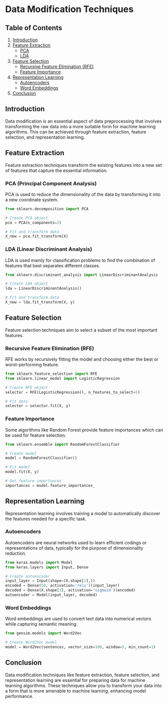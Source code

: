 # Data Modification Techniques

## Table of Contents

1. [Introduction](#introduction)
2. [Feature Extraction](#feature-extraction)
    - [PCA](#pca)
    - [LDA](#lda)
3. [Feature Selection](#feature-selection)
    - [Recursive Feature Elimination (RFE)](#recursive-feature-elimination)
    - [Feature Importance](#feature-importance)
4. [Representation Learning](#representation-learning)
    - [Autoencoders](#autoencoders)
    - [Word Embeddings](#word-embeddings)
5. [Conclusion](#conclusion)

## Introduction

Data modification is an essential aspect of data preprocessing that involves transforming the raw data into a more suitable form for machine learning algorithms. This can be achieved through feature extraction, feature selection, and representation learning.

## Feature Extraction

Feature extraction techniques transform the existing features into a new set of features that capture the essential information.

### PCA (Principal Component Analysis)

PCA is used to reduce the dimensionality of the data by transforming it into a new coordinate system.

```python
from sklearn.decomposition import PCA

# Create PCA object
pca = PCA(n_components=2)

# Fit and transform data
X_new = pca.fit_transform(X)
```

### LDA (Linear Discriminant Analysis)

LDA is used mainly for classification problems to find the combination of features that best separates different classes.

```python
from sklearn.discriminant_analysis import LinearDiscriminantAnalysis

# Create LDA object
lda = LinearDiscriminantAnalysis()

# Fit and transform data
X_new = lda.fit_transform(X, y)
```

## Feature Selection

Feature selection techniques aim to select a subset of the most important features.

### Recursive Feature Elimination (RFE)

RFE works by recursively fitting the model and choosing either the best or worst-performing feature.

```python
from sklearn.feature_selection import RFE
from sklearn.linear_model import LogisticRegression

# Create RFE object
selector = RFE(LogisticRegression(), n_features_to_select=5)

# Fit data
selector = selector.fit(X, y)
```

### Feature Importance

Some algorithms like Random Forest provide feature importances which can be used for feature selection.

```python
from sklearn.ensemble import RandomForestClassifier

# Create model
model = RandomForestClassifier()

# Fit model
model.fit(X, y)

# Get feature importances
importances = model.feature_importances_
```

## Representation Learning

Representation learning involves training a model to automatically discover the features needed for a specific task.

### Autoencoders

Autoencoders are neural networks used to learn efficient codings or representations of data, typically for the purpose of dimensionality reduction.

```python
from keras.models import Model
from keras.layers import Input, Dense

# Create autoencoder
input_layer = Input(shape=(X.shape[1],))
encoded = Dense(50, activation='relu')(input_layer)
decoded = Dense(X.shape[1], activation='sigmoid')(encoded)
autoencoder = Model(input_layer, decoded)
```

### Word Embeddings

Word embeddings are used to convert text data into numerical vectors while capturing semantic meaning.

```python
from gensim.models import Word2Vec

# Create Word2Vec model
model = Word2Vec(sentences, vector_size=100, window=5, min_count=1)
```

## Conclusion

Data modification techniques like feature extraction, feature selection, and representation learning are essential for preparing data for machine learning algorithms. These techniques allow you to transform your data into a form that is more amenable to machine learning, enhancing model performance.
